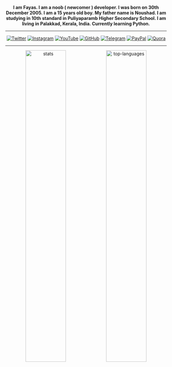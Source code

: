 <p align="center">
  <b>
I am Fayas. I am a noob ( newcomer ) developer. I was born on 30th December 2005. I am a 15 years old boy. My father name is Noushad. I am studying in 10th standard in Puliyaparamb Higher Secondary School. I am living in Palakkad, Kerala, India. Currently learning Python.
  </b>
</p>

---

<p align="center">
  <a href="https://twitter.com/FayasNoushad"><img src="https://img.shields.io/badge/Twitter-white?&style=for-the-badge&logo=twitter" alt="Twitter"></a>
  <a href="https://instagram.com/TheFayas"><img src="https://img.shields.io/badge/Instagram-white?&style=for-the-badge&logo=instagram" alt="Instagram"></a>
  <a href="https://youtube.com/channel/UCqC-Yzy8J9FuTH_lDRhBMCA"><img src="https://img.shields.io/badge/YouTube-white?&style=for-the-badge&logo=youtube&logoColor=red" alt="YouTube"></a>
  <a href="https://github.com/FayasNoushad"><img src="https://img.shields.io/badge/GitHub-white?&style=for-the-badge&logo=github&logoColor=black" alt="GitHub"></a>
  <a href="https://telegram.me/FayasNoushad"><img src="https://img.shields.io/badge/Telegram-white?&style=for-the-badge&logo=telegram" alt="Telegram"></a>
  <a href="https://paypal.me/FayasNoushad"><img src="https://img.shields.io/badge/PayPal-white?&style=for-the-badge&logo=paypal" alt="PayPal"></a>
  <a href="https://www.quora.com/profile/Fayas-Noushad-1"><img src="https://img.shields.io/badge/Quora-white?&style=for-the-badge&logo=quora&logoColor=red" alt="Quora"></a>
</p>

---

<p align="center"><img alt="stats" width="50%" src="https://github.com/FNPROJECTS/github-stats-transparent/blob/output/generated/overview.svg"/><img alt="top-languages" width="50%" src="https://github.com/FNPROJECTS/github-stats-transparent/blob/output/generated/languages.svg"/></p>

